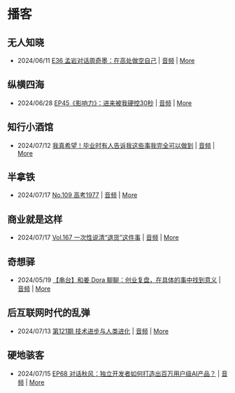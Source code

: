 # 播客

## 无人知晓
- 2024/06/11 [E36 孟岩对话周奇墨：在高处做空自己](https://www.xiaoyuzhoufm.com/episode/6667f31dc26e396a36eefe25) | [音频](https://dts-api.xiaoyuzhoufm.com/track/611719d3cb0b82e1df0ad29e/6667f31dc26e396a36eefe25/media.xyzcdn.net/ljJYPINg_uUnMMt8WMuIsiU41BZt.m4a) | [More](channels/%E6%97%A0%E4%BA%BA%E7%9F%A5%E6%99%93.md)

## 纵横四海
- 2024/06/28 [EP45《影响力》：进来被我硬控30秒](https://www.ximalaya.com/sound/737611452) | [音频](https://audio.xmcdn.com/storages/7a6e-audiofreehighqps/7E/3D/GKwRINsKUwwBBN6xYQLoLnNU.m4a) | [More](channels/%E7%BA%B5%E6%A8%AA%E5%9B%9B%E6%B5%B7.md)

## 知行小酒馆
- 2024/07/12 [我真希望！毕业时有人告诉我这些事我完全可以做到](https://www.xiaoyuzhoufm.com/episode/6690999e37236c546e922456) | [音频](https://dts-api.xiaoyuzhoufm.com/track/6013f9f58e2f7ee375cf4216/6690999e37236c546e922456/media.xyzcdn.net/lt3GUAxcc7gR8DzglaXDLAuS5RwA.m4a) | [More](channels/%E7%9F%A5%E8%A1%8C%E5%B0%8F%E9%85%92%E9%A6%86.md)

## 半拿铁
- 2024/07/17 [No.109 高考1977](https://www.ximalaya.com/sound/741525431) | [音频](https://dl.wavpub.com/item/227_31599915_8538.m4a) | [More](channels/%E5%8D%8A%E6%8B%BF%E9%93%81.md)

## 商业就是这样
- 2024/07/17 [Vol.167 一次性说清“退货”这件事](https://www.ximalaya.com/sound/742026336) | [音频](https://audio.xmcdn.com/storages/b3b3-audiofreehighqps/92/F0/GKwRIMAKbalFAM408QLybd5D.m4a) | [More](channels/%E5%95%86%E4%B8%9A%E5%B0%B1%E6%98%AF%E8%BF%99%E6%A0%B7.md)

## 奇想驿
- 2024/05/19 [【串台】和姜 Dora 聊聊：创业复盘，在具体的事中找到意义](https://www.xiaoyuzhoufm.com/episode/664962d382b428eafd844366) | [音频](https://dts-api.xiaoyuzhoufm.com/track/6034daea97755b8fc9c66480/664962d382b428eafd844366/media.xyzcdn.net/llloyy2KoUURla1cgosxmkenwwHw.m4a) | [More](channels/%E5%A5%87%E6%83%B3%E9%A9%BF.md)

## 后互联网时代的乱弹
- 2024/07/13 [第121期 技术进步与人类进化](https://hosting.wavpub.cn/pie/ep121/) | [音频](https://tk.wavpub.com/WPDL_RqMBLXYCRsxNgzmVkMhvCeupFZaaEdNrzTHTWTpJaQtaVCYJhccqDYBQEj-be.mp3) | [More](channels/%E5%90%8E%E4%BA%92%E8%81%94%E7%BD%91%E6%97%B6%E4%BB%A3%E7%9A%84%E4%B9%B1%E5%BC%B9.md)

## 硬地骇客
- 2024/07/15 [EP68 对话秋风：独立开发者如何打造出百万用户级AI产品？](https://www.xiaoyuzhoufm.com/episode/66950a8d37236c546e4d9943) | [音频](https://dts-api.xiaoyuzhoufm.com/track/640ee2438be5d40013fe4a87/66950a8d37236c546e4d9943/media.xyzcdn.net/luSqRLPL9iCtsII-bhnfueCs5_8Q.m4a) | [More](channels/%E7%A1%AC%E5%9C%B0%E9%AA%87%E5%AE%A2.md)

